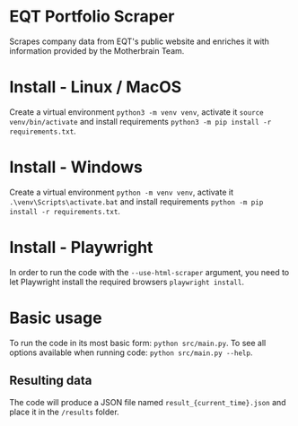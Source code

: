# EQT Portfolio Scraper
Scrapes company data from EQT's public website and enriches it with information provided by the Motherbrain Team.

# Install - Linux / MacOS
Create a virtual environment `python3 -m venv venv`, activate it `source venv/bin/activate` and install requirements `python3 -m pip install -r requirements.txt`.

# Install - Windows
Create a virtual environment `python -m venv venv`, activate it `.\venv\Scripts\activate.bat` and install requirements `python -m pip install -r requirements.txt`.

# Install - Playwright
In order to run the code with the `--use-html-scraper` argument, you need to let Playwright install the required browsers `playwright install`.

# Basic usage
To run the code in its most basic form: `python src/main.py`.
To see all options available when running code: `python src/main.py --help`.

## Resulting data
The code will produce a JSON file named `result_{current_time}.json` and place it in the `/results` folder.
